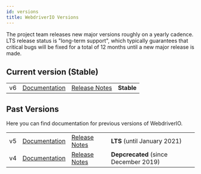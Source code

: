 ```yaml
---
id: versions
title: WebdriverIO Versions
---
```


The project team releases new major versions roughly on a yearly cadence. LTS release status is "long-term support", which typically guarantees that critical bugs will be fixed for a total of 12 months until a new major release is made.

## Current version (Stable)

| | | | |
|----|--------------------|--------------------------------------------------------------------------------------|-----------------|
| v6 | [Documentation](/) | [Release Notes](https://github.com/webdriverio/webdriverio/blob/master/CHANGELOG.md) | __Stable__ |

## Past Versions

Here you can find documentation for previous versions of WebdriverIO.

| | | | |
|----|-------------------------------------------|----------------------------------------------------------------------------------------------|-----|
| v5 | [Documentation](https://v5.webdriver.io/) | [Release Notes](https://github.com/webdriverio/webdriverio/blob/v5/CHANGELOG.md#changelog) | __LTS__ (until January 2021) |
| v4 | [Documentation](https://v4.webdriver.io/) | [Release Notes](https://github.com/webdriverio-boneyard/v4/blob/master/CHANGELOG.md#unreleased) | __Depcrecated__ (since December 2019) |
